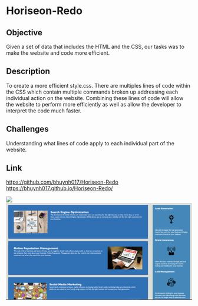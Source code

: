 # Horiseon-Redo

## Objective
Given a set of data that includes the HTML and the CSS, our tasks was to make the website and code more efficient.

## Description
To create a more efficient style.css. There are multiples lines of code within the CSS which contain multiple commands broken up addressing each individual action on the website. Combining these lines of code will allow the website to perform more efficiently as well as allow the developer to interpret the code much faster.

## Challenges
Understanding what lines of code apply to each individual part of the website.

## Link
https://github.com/bhuynh017/Horiseon-Redo
https://bhuynh017.github.io/Horiseon-Redo/

![](Develop/assets/images/Screenshot.png)
![](Develop/assets/images/Screenshot%202.png)